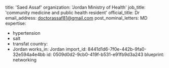 title: 'Saed Assaf'
organization: 'Jordan Ministry of Health'
job_title: 'community medicine and public health resident'
official_title: Dr
email_address: doctorassaf81@gmail.com
post_nominal_letters: MD
expertise:
  - hypertension
  - salt
  - transfat
country:
  - Jordan
works_in: Jordan
import_id: 8441d1d6-7f0e-442b-9fa0-32e594a4e4bb
id: 0509d0d2-9cb0-419f-b531-e91fb9d3a243
blueprint: networking
